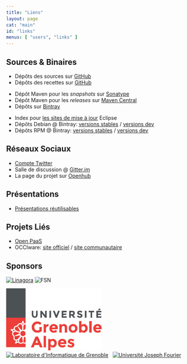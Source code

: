 ```yaml
---
title: "Liens"
layout: page
cat: "main"
id: "links"
menus: [ "users", "links" ]
---
```


## Sources & Binaires

* Dépôts des sources sur [GitHub](https://github.com/roboconf)
* Dépôts des recettes sur [GitHub](https://github.com/roboconf-recipes)

<!-- -->

* Dépôt Maven pour les *snapshots* sur [Sonatype](https://oss.sonatype.org/content/repositories/snapshots/net/roboconf/)
* Dépôt Maven pour les *releases* sur [Maven Central](http://repo1.maven.org/maven2/net/roboconf/)
* Dépôts sur [Bintray](https://bintray.com/roboconf)

<!-- -->

* Index pour [les sites de mise à jour](https://dl.bintray.com/roboconf/roboconf-eclipse/) Eclipse
* Dépôts Debian @ Bintray: [versions stables](https://dl.bintray.com/roboconf/roboconf-debian-packages/) / [versions dev](https://dl.bintray.com/roboconf/roboconf-debian-packages-unstable/)
* Dépôts RPM @ Bintray: [versions stables](https://dl.bintray.com/roboconf/roboconf-rpm) / [versions dev](https://dl.bintray.com/roboconf/roboconf-rpm-unstable)

## Réseaux Sociaux

* [Compte Twitter](https://twitter.com/Roboconf)
* Salle de discussion @ [Gitter.im](https://gitter.im/roboconf/roboconf)
* La page du projet sur [Openhub](https://www.openhub.net/p/roboconf)

## Présentations

* [Présentations réutilisables](presentations-reutilisables.html)

## Projets Liés

* [Open PaaS](http://open-paas.org)
* OCCIware: [site officiel](http://www.occiware.org) / [site communautaire](http://occiware.github.io)

## Sponsors

<a href="http://linagora.com"><img src="/resources/img/sponsor-linagora.gif" alt="Linagora" width="400" /></a>
<img src="/resources/img/sponsor-fsn.jpg" alt="FSN" height="180" />

<a href="http://www.univ-grenoble-alpes.fr"><img src="/resources/img/sponsor-uga.jpg" alt="Université Grenoble-Alpes" width="260" /></a>
&nbsp;
<a href="http://www.liglab.fr"><img src="/resources/img/sponsor-lig.jpg" alt="Laboratoire d'Informatique de Grenoble" height="180" /></a>
&nbsp;
<a href="http://www.ujf-grenoble.fr"><img src="/resources/img/sponsor-ujf.jpg" alt="Université Joseph Fourier" width="400" /></a>
